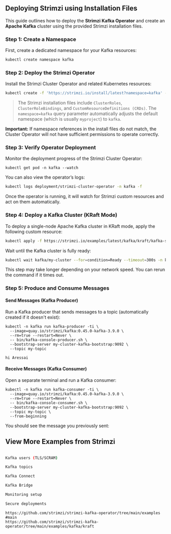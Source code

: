 ## **Deploying Strimzi using Installation Files**

This guide outlines how to deploy the **Strimzi Kafka Operator** and create an **Apache Kafka** cluster using the provided Strimzi installation files.

### **Step 1: Create a Namespace**

First, create a dedicated namespace for your Kafka resources:

```bash
kubectl create namespace kafka
```

### **Step 2: Deploy the Strimzi Operator**

Install the Strimzi Cluster Operator and related Kubernetes resources:
```bash
kubectl create -f 'https://strimzi.io/install/latest?namespace=kafka' -n kafka
```
> The Strimzi installation files include `ClusterRoles`, `ClusterRoleBindings`, and `CustomResourceDefinitions (CRDs)`. The `namespace=kafka` query parameter automatically adjusts the default namespace (which is usually `myproject`) to `kafka`.

**Important:** If namespace references in the install files do not match, the Cluster Operator will not have sufficient permissions to operate correctly.

### **Step 3: Verify Operator Deployment**

Monitor the deployment progress of the Strimzi Cluster Operator:
```
kubectl get pod -n kafka --watch
```
You can also view the operator’s logs:
```bash
kubectl logs deployment/strimzi-cluster-operator -n kafka -f
```

Once the operator is running, it will watch for Strimzi custom resources and act on them automatically.
### **Step 4: Deploy a Kafka Cluster (KRaft Mode)**

To deploy a single-node Apache Kafka cluster in KRaft mode, apply the following custom resource:
```bash
kubectl apply -f https://strimzi.io/examples/latest/kafka/kraft/kafka-single-node.yaml -n kafka
```

Wait until the Kafka cluster is fully ready:
```bash
kubectl wait kafka/my-cluster --for=condition=Ready --timeout=300s -n kafka
```
This step may take longer depending on your network speed. You can rerun the command if it times out.


### **Step 5: Produce and Consume Messages**

#### **Send Messages (Kafka Producer)**

Run a Kafka producer that sends messages to a topic (automatically created if it doesn't exist):

```
kubectl -n kafka run kafka-producer -ti \
  --image=quay.io/strimzi/kafka:0.45.0-kafka-3.9.0 \
  --rm=true --restart=Never \
  -- bin/kafka-console-producer.sh \
  --bootstrap-server my-cluster-kafka-bootstrap:9092 \
  --topic my-topic
```

```
hi Aressai
```


#### **Receive Messages (Kafka Consumer)**

Open a separate terminal and run a Kafka consumer:
```
kubectl -n kafka run kafka-consumer -ti \
  --image=quay.io/strimzi/kafka:0.45.0-kafka-3.9.0 \
  --rm=true --restart=Never \
  -- bin/kafka-console-consumer.sh \
  --bootstrap-server my-cluster-kafka-bootstrap:9092 \
  --topic my-topic \
  --from-beginning
```

You should see the message you previously sent:


## View More Examples from Strimzi

```bash

Kafka users (TLS/SCRAM)

Kafka topics

Kafka Connect

Kafka Bridge

Monitoring setup

Secure deployments
```

```
https://github.com/strimzi/strimzi-kafka-operator/tree/main/examples
#main
https://github.com/strimzi/strimzi-kafka-operator/tree/main/examples/kafka/kraft

```